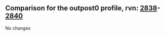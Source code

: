 ## Comparison for the outpost0 profile, rvn: [2838](https://github.com/PRO100KatYT/FortniteProfileRevisions/tree/main/profiles/outpost0/2838%20outpost0.json)-[2840](https://github.com/PRO100KatYT/FortniteProfileRevisions/tree/main/profiles/outpost0/2840%20outpost0.json)

No changes
